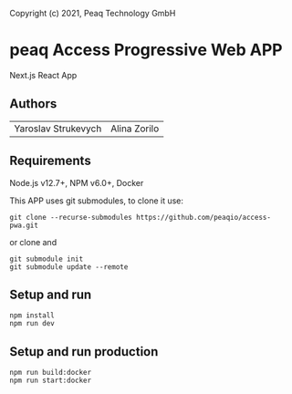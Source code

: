 Copyright (c) 2021, Peaq Technology GmbH
# peaq Access Progressive Web APP

Next.js React App


## Authors

<table style="text-align: center; border-width: 0;">
  <tr>
   <td>Yaroslav Strukevych
   </td>
   <td>Alina Zorilo<br/>
   </td>	  
</tr>
</table>

## Requirements

Node.js v12.7+, NPM v6.0+, Docker

This APP uses git submodules, to clone it use:
```
git clone --recurse-submodules https://github.com/peaqio/access-pwa.git
```
or clone and
```
git submodule init
git submodule update --remote
```
## Setup and run

```
npm install
npm run dev
```

## Setup and run production

```
npm run build:docker
npm run start:docker
```
